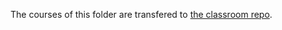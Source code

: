 The courses of this folder are transfered to [the classroom repo](https://github.com/modelscope/modelscope-classroom).